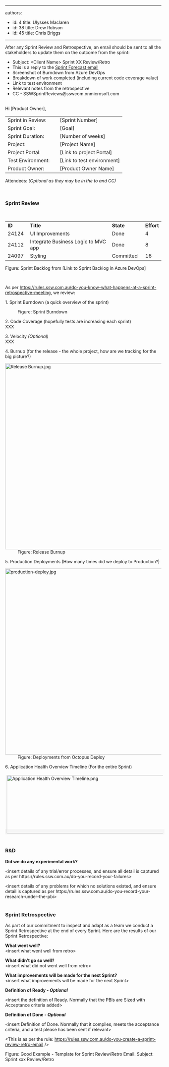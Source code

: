 

---
authors:
  - id: 4
    title: Ulysses Maclaren
  - id: 38
    title: Drew Robson
  - id: 45
    title: Chris Briggs
---




<span class='intro'> ​​After any Sprint Review and Retrospective, an email should be sent to all the stakeholders to update them on the outcome from the sprint&#58;<br> </span>

<ul><li>Subject&#58; &lt;Client Name&gt; Sprint XX Review/Retro </li><li>This is a reply to the 
      <a href="/Pages/Do-you-create-a-Sprint-Forecast-email.aspx">Sprint Forecast email </a></li><li>Screenshot of Burndown from Azure DevOps<br></li><li>Breakdown of work completed (including current code coverage value)<br></li><li>Link to test environment </li><li>Relevant notes from the retrospective<br></li><li>CC -&#160;SSWSprintReviews@sswcom.onmicrosoft.com<br>​<br></li></ul><div class="greyBox"><p>Hi [Product Owner], </p><table><tbody><tr><td>Sprint in Review&#58; </td><td>[Sprint Number]</td></tr><tr><td>Sprint Goal&#58; </td><td>[Goal​]</td></tr><tr><td>Sprint Duration&#58; </td><td>[Numbe​r of weeks]</td></tr><tr><td>Project&#58; </td><td>[Project Name]</td></tr><tr><td>Project Portal&#58; </td><td>[Link to project Portal]</td></tr><tr><td>Test Environment&#58; &#160; &#160; </td><td>[Link to test environment]</td></tr><tr><td>Product Owner&#58; </td><td>[Product Owner Name]</td></tr></tbody></table><p>Attendees&#58; 
      <em>(Optional as they may be in the to and CC)</em></p><p>&#160;<br></p><h3 class="ssw15-rteElement-H3">Sprint Review<br></h3><p>&#160;<br></p><table><tbody><tr><td> 
               <strong>ID</strong></td><td> 
               <strong>Title</strong></td><td> 
               <strong>State</strong></td><td colspan="1">​<strong>Effort</strong><br></td></tr><tr><td>24124&#160;<br></td><td>UI Improvements<br></td><td>Done<br></td><td colspan="1">​4<br></td></tr><tr><td>24112&#160;<br></td><td>Integrate Business Logic to MVC app&#160;&#160;<br></td><td>Done</td><td colspan="1">​8<br></td></tr><tr><td>24097&#160;<br></td><td>Styling<br></td><td>Committed&#160;&#160;<br></td><td colspan="1">​16<br></td></tr></tbody></table> 
   <span class="ms-rteCustom-FigureNormal">Figure&#58; Sprint Backlog from [Link to Sprint Backlog in Azure DevOps]</span> 
   <p>&#160;<br></p><p>As per <a href="/_layouts/15/FIXUPREDIRECT.ASPX?WebId=3dfc0e07-e23a-4cbb-aac2-e778b71166a2&amp;TermSetId=07da3ddf-0924-4cd2-a6d4-a4809ae20160&amp;TermId=4f02d28d-5375-4530-abcb-0b541683bcbc">https&#58;//rules.ssw.com.au/do-you-know-what-happens-at-a-sprint-retrospective-meeting​</a>, we review&#58;</p><p>1. Sprint Burndown (a quick overview of the sprint)</p><dl class="image"><dt>
         <img src="/PublishingImages/burndown.JPG" alt="" />
      </dt><dd>Figure&#58; Sprint Burndown</dd></dl><p>2. Code Coverage (hopefully tests are increasing each sprint)<br>XXX</p><p>3. Velocity 
      <em>(Optional)</em><br>XXX</p><p>4. Burnup (for the release - the whole project, how are we tracking for the big picture?)</p><dl class="image"><dt>
         <img alt="Release Burnup.jpg" src="/PublishingImages/Release%20Burnup.jpg" style="width&#58;600px;" />
      </dt><dd>Figure&#58; Release Burnup</dd></dl><p>5. Production Deployments (How many times did we deploy to Production?)<br></p><dl class="image"><dt>
         <img alt="production-deploy.jpg" src="/PublishingImages/production-deploy.png" style="width&#58;600px;" />
      </dt><dd>Figure&#58; Deployments from Octopus Deploy</dd></dl><p class="ssw15-rteElement-P">6​​. Application Health Overview Timeline&#160;(For the entire Sprint)​​<br></p><p><span style="background-color&#58;#f5f5f5;"><img alt="Application Health Overview Timeline.png" src="/PublishingImages/Application%20Insights.jpg" style="margin&#58;5px;width&#58;800px;height&#58;188px;" /><br></span>&#160;</p><h3 class="ssw15-rteElement-H3">R&amp;D&#160;<br></h3><p></p><p><strong>Did we do any experimental work?<br></strong></p><p>&lt;insert details of any trial/error processes, and ensure all detail is captured as per https&#58;//rules.ssw.com.au/do-you-record-your-failures&gt;<br></p><p>​&lt;insert details of any problems for which no solutions existed, and ensure detail is captured as per https&#58;//rules.ssw.com.au/do-you-record-your-research-under-the-pbi&gt;<br>​<br></p><h3 class="ssw15-rteElement-H3">​Sprint Retrospective<br></h3><p>As part of our commitment to inspect and adapt as a team we conduct a Sprint Retrospective at the end of every Sprint. Here are the results of our Sprint Retrospective&#58;<br></p><p> 
      <strong>What went well?</strong><br>&lt;insert what went well from retro&gt;<br></p><p> 
      <strong>What didn’t go so well?</strong><br>&lt;insert what did not went well from retro&gt;</p><p> 
      <strong>What improvements will be made for the next Sprint?</strong><br>&lt;insert what improvements will be made for the next Sprint&gt;</p><p> 
      <strong>Definition of Ready </strong>
      <em>
         <strong>- Optional​​​​​</strong></em></p><p>&lt;insert the definition of Ready. Normally that the PBIs are Sized with Acceptance criteria added&gt;</p><p> 
      <strong>Definition of Done </strong>
      <em>
         <strong>- Optional</strong></em></p><p>&lt;insert Definition of Done. Normally that it compiles, meets the acceptance criteria, and a test please has been sent if relevant&gt;​</p><p>&lt;This is as per the rule&#58; 
      <a href="/_layouts/15/FIXUPREDIRECT.ASPX?WebId=3dfc0e07-e23a-4cbb-aac2-e778b71166a2&amp;TermSetId=07da3ddf-0924-4cd2-a6d4-a4809ae20160&amp;TermId=2a845add-b4b9-45ac-b47f-c646fe7d0c40">https&#58;//rules.ssw.com.au/do-you-create-a-sprint-review-retro-email​</a>&#160;/&gt;</p></div>
<span class="ms-rteCustom-FigureNormal">Figure&#58; Good Example - Template for Sprint Review/Retro Email. Subject&#58; Sprint xxx Review/Retro</span>


